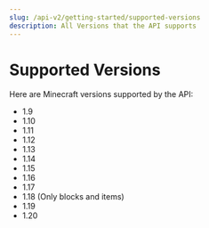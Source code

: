 ```yaml
---
slug: /api-v2/getting-started/supported-versions
description: All Versions that the API supports
---
```


# Supported Versions

Here are Minecraft versions supported by the API:

- 1.9
- 1.10
- 1.11
- 1.12
- 1.13
- 1.14
- 1.15
- 1.16
- 1.17
- 1.18 (Only blocks and items)
- 1.19
- 1.20

